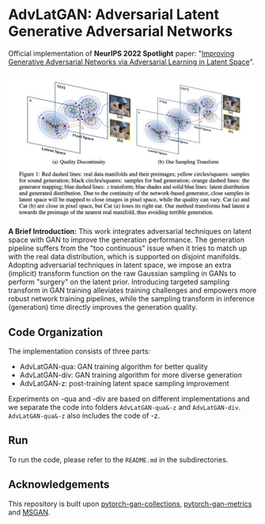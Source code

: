 # AdvLatGAN: Adversarial Latent Generative Adversarial Networks
Official implementation of **NeurIPS 2022 Spotlight** paper: "[Improving Generative Adversarial Networks via Adversarial Learning in Latent Space](https://openreview.net/pdf?id=Magl9CSHB87)".

![sampling_shift](./figures/sampling_shift.jpg)

**A Brief Introduction:** This work integrates adversarial techniques on latent space with GAN to improve the generation performance. The generation pipeline suffers from the "too continuous" issue when it tries to match up with the real data distribution, which is supported on disjoint manifolds. Adopting adversarial techniques in latent space, we impose an extra (implicit) transform function on the raw Gaussian sampling in GANs to perform "surgery" on the latent prior. Introducing targeted sampling transform in GAN training alleviates training challenges and empowers more robust network training pipelines, while the sampling transform in inference (generation) time directly improves the generation quality.

## Code Organization

The implementation consists of three parts:

- AdvLatGAN-qua: GAN training algorithm for better quality
- AdvLatGAN-div: GAN training algorithm for more diverse generation
- AdvLatGAN-z: post-training latent space sampling improvement

Experiments on -qua and -div are based on different implementations and we separate the code into folders `AdvLatGAN-qua&-z` and `AdvLatGAN-div`.  `AdvLatGAN-qua&-z`  also includes the code of -z.

## Run

To run the code, please refer to the `README.md` in the subdirectories.

## Acknowledgements

This repository is built upon [pytorch-gan-collections](https://github.com/w86763777/pytorch-gan-collections), [pytorch-gan-metrics](https://github.com/w86763777/pytorch-gan-metrics) and [MSGAN](https://github.com/HelenMao/MSGAN).
